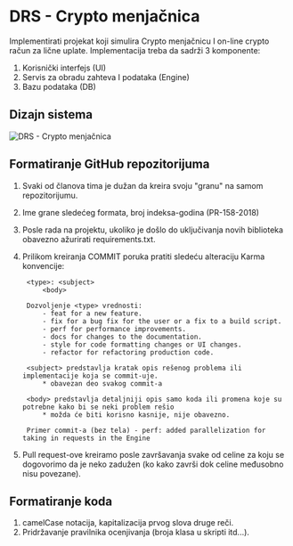 
# DRS - Crypto menjačnica

Implementirati projekat koji simulira Crypto menjačnicu I on-line crypto 
račun za lične uplate.
Implementacija treba da sadrži 3 komponente:
1. Korisnički interfejs (UI)
2. Servis za obradu zahteva I podataka (Engine)
3. Bazu podataka (DB)

## Dizajn sistema

![DRS - Crypto menjačnica](https://i.ibb.co/zhYdCRK/DRS-Crypto-menjacnica.png)

## Formatiranje GitHub repozitorijuma
 
1. Svaki od članova tima je dužan da kreira svoju "granu" na samom repozitorijumu. 
2. Ime grane sledećeg formata, broj indeksa-godina (PR-158-2018)
3. Posle rada na projektu, ukoliko je došlo do uključivanja novih biblioteka obavezno ažurirati requirements.txt.
4. Prilikom kreiranja COMMIT poruka pratiti sledeću alteraciju Karma konvencije:

        <type>: <subject>
            <body>

        Dozvoljenje <type> vrednosti:
            - feat for a new feature.
            - fix for a bug fix for the user or a fix to a build script.
            - perf for performance improvements.
            - docs for changes to the documentation.
            - style for code formatting changes or UI changes.
            - refactor for refactoring production code.

        <subject> predstavlja kratak opis rešenog problema ili implementacije koja se commit-uje.
            * obavezan deo svakog commit-a

        <body> predstavlja detaljniji opis samo koda ili promena koje su potrebne kako bi se neki problem rešio 
            * možda će biti korisno kasnije, nije obavezno.

        Primer commit-a (bez tela) - perf: added parallelization for taking in requests in the Engine

5. Pull request-ove kreiramo posle završavanja svake od celine za koju se dogovorimo da je neko zadužen (ko kako završi dok celine međusobno nisu povezane).

## Formatiranje koda
1. camelCase notacija, kapitalizacija prvog slova druge reči.
2. Pridržavanje pravilnika ocenjivanja (broja klasa u skripti itd...).
